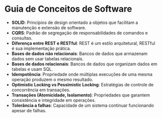 # Guia de Conceitos de Software

- **SOLID**: Princípios de design orientado a objetos que facilitam a manutenção e extensão de software.
- **CQRS**: Padrão de segregação de responsabilidades de comandos e consultas.
- **Diferença entre REST e RESTful**: REST é um estilo arquitetural, RESTful é sua implementação prática.
- **Bases de dados não relacionais**: Bancos de dados que armazenam dados sem usar tabelas relacionais.
- **Bases de dados relacionais**: Bancos de dados que organizam dados em tabelas e usam SQL.
- **Idempotência**: Propriedade onde múltiplas execuções de uma mesma operação produzem o mesmo resultado.
- **Optimistic Locking vs Pessimistic Locking**: Estratégias de controle de concorrência em transações.
- **Transações (Atomicidade, Isolamento)**: Propriedades que garantem consistência e integridade em operações.
- **Tolerância a falhas**: Capacidade de um sistema continuar funcionando apesar de falhas.
